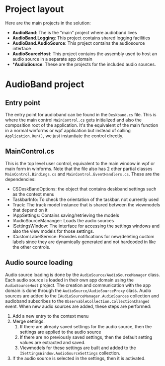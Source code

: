 # Project layout

Here are the main projects in the solution:
- **AudioBand**: The is the "main" project where audioband lives
- **AudioBand.Logging**: This project contains shared logging facilities
- **AudioBand.AudioSource**: This project contains the audiosource interface
- **AudioSourceHost**: This project contains the assembly used to host an audio source in a separate app domain
- ***AudioSource**: These are the projects for the included audio sources.

# AudioBand project

## Entry point
The entry point for audioband can be found in the `Deskband.cs` file. This is where the main control `MainControl.cs` gets initialized and also the composition root of the application. It's the equivalent of the main function in a normal winforms or wpf application but instead of calling `Application.Run()`, we just instantiate the control directly.

## MainControl.cs
This is the top level user control, equivalent to the main window in wpf or main form in winforms. Note that the file also has 2 other partial classes `MainControl.Bindings.cs` and `MainControl.EventHandlers.cs`. These are the dependencies:
- CSDeskBandOptions: the object that contains deskband settings such as the context menu
- TaskbarInfo: To check the orientation of the taskbar. not currently used
- Track: The track model instance that is shared between the viewmodels that depend on it
- IAppSettings: Contains saving/retrieving the models
- IAudioSourceMananger: Loads the audio sources
- ISettingsWindow: The interface for accessing the settings windows and also the view models for those settings.
- ICustomLabelService: Provides notifications for new/deleting custom labels since they are dynamically generated and not hardcoded in like the other controls.

## Audio source loading
Audio source loading is done by the `AudioSource/AudioSourceManager` class. Each audio source is loaded in their own app domain using the `AudioSourceHost` project. The creation and communication with the app domain is done through the `AudioSource/AudioSourceProxy` class. Audio sources are added to the `IAudioSourceManager.AudioSources` collection and audioband subscribes to the `ObservableCollection.CollectionChanged` event. When new audio sources are added, these steps are performed:
1. Add a new entry to the context menu
2. Merge settings.
   1. If there are already saved settings for the audio source, then the settings are applied to the audio source
   2. If there are no previously saved settings, then the default setting values are extracted and saved.
   3. Viewmodels for these settings are built and added to the `ISettingsWindow.AudioSourceSettings` collection.
3. If the audio source is selected in the settings, then it is activated.
